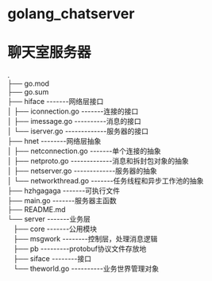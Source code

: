 # golang_chatserver
# 聊天室服务器

.<br />├── go.mod<br />├── go.sum<br />├── hiface -------网络层接口<br />│    ├── iconnection.go -------连接的接口<br />│    ├── imessage.go ----------消息的接口<br />│    └── iserver.go -------------服务器的接口<br />├── hnet  --------网络层抽象<br />│    ├── netconnection.go -------单个连接的抽象<br />│    ├── netproto.go -------------消息和拆封包对象的抽象<br />│    ├── netserver.go -------------服务器的抽象<br />│    └── networkthread.go -------任务线程和异步工作池的抽象<br />├── hzhgagaga -------可执行文件<br />├── main.go -------服务器主函数<br />├── README.md<br />└── server -------业务层<br />    ├── core -------公用模块<br />    ├── msgwork --------控制层，处理消息逻辑<br />    ├── pb ---------protobuf协议文件存放地<br />    ├── siface --------接口<br />    └── theworld.go ----------业务世界管理对象<br />
<br />

